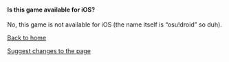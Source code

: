 #### Is this game available for iOS?

No, this game is not available for iOS (the name itself is “osu!droid” so duh).

[Back to home](../index)

[Suggest changes to the page](https://github.com/NeroYuki/osudroid-guide/edit/main/docs/introduction/ios.md)